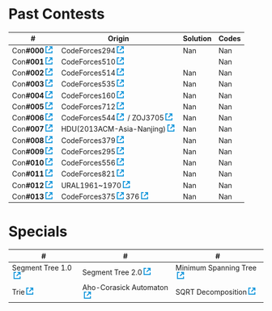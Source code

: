 # Past Contests
  \#  |  Origin  | Solution | Codes 
--|--|--|--
Con<b>#000</b>[<img src="https://raw.githubusercontent.com/AnthonyLedger/OI-blog/master/blue-link.png" width="20px"></img>](https://cn.vjudge.net/contest/167046)|CodeForces294[<img src="https://raw.githubusercontent.com/AnthonyLedger/OI-blog/master/blue-link.png" width="20px"></img>](http://codeforces.com/contest/294)|Nan|Nan
Con<b>#001</b>[<img src="https://raw.githubusercontent.com/AnthonyLedger/OI-blog/master/blue-link.png" width="20px"></img>](https://cn.vjudge.net/contest/167134)|CodeForces510[<img src="https://raw.githubusercontent.com/AnthonyLedger/OI-blog/master/blue-link.png" width="20px"></img>](http://codeforces.com/contest/510)||Nan|Nan
Con<b>#002</b>[<img src="https://raw.githubusercontent.com/AnthonyLedger/OI-blog/master/blue-link.png" width="20px"></img>](https://cn.vjudge.net/contest/167220)|CodeForces514[<img src="https://raw.githubusercontent.com/AnthonyLedger/OI-blog/master/blue-link.png" width="20px"></img>](http://codeforces.com/contest/514)|Nan|Nan
Con<b>#003</b>[<img src="https://raw.githubusercontent.com/AnthonyLedger/OI-blog/master/blue-link.png" width="20px"></img>](https://cn.vjudge.net/contest/167386)|CodeForces535[<img src="https://raw.githubusercontent.com/AnthonyLedger/OI-blog/master/blue-link.png" width="20px"></img>](http://codeforces.com/contest/535)|Nan|Nan
Con<b>#004</b>[<img src="https://raw.githubusercontent.com/AnthonyLedger/OI-blog/master/blue-link.png" width="20px"></img>](https://cn.vjudge.net/contest/167465)|CodeForces160[<img src="https://raw.githubusercontent.com/AnthonyLedger/OI-blog/master/blue-link.png" width="20px"></img>](http://codeforces.com/contest/160)|Nan|Nan
Con<b>#005</b>[<img src="https://raw.githubusercontent.com/AnthonyLedger/OI-blog/master/blue-link.png" width="20px"></img>](https://cn.vjudge.net/contest/167537)|CodeForces712[<img src="https://raw.githubusercontent.com/AnthonyLedger/OI-blog/master/blue-link.png" width="20px"></img>](http://codeforces.com/contest/712)|Nan|Nan
Con<b>#006</b>[<img src="https://raw.githubusercontent.com/AnthonyLedger/OI-blog/master/blue-link.png" width="20px"></img>](https://cn.vjudge.net/contest/167690)|CodeForces544[<img src="https://raw.githubusercontent.com/AnthonyLedger/OI-blog/master/blue-link.png" width="20px"></img>](http://codeforces.com/contest/514) / ZOJ3705[<img src="https://raw.githubusercontent.com/AnthonyLedger/OI-blog/master/blue-link.png" width="20px"></img>](http://acm.zju.edu.cn/onlinejudge/showProblem.do?problemCode=3705)|Nan|Nan
Con<b>#007</b>[<img src="https://raw.githubusercontent.com/AnthonyLedger/OI-blog/master/blue-link.png" width="20px"></img>](https://cn.vjudge.net/contest/167793)|HDU(2013ACM-Asia-Nanjing)[<img src="https://raw.githubusercontent.com/AnthonyLedger/OI-blog/master/blue-link.png" width="20px"></img>](http://acm.hdu.edu.cn/search.php?field=problem&key=2013+ACM%2FICPC+Asia+Regional+Nanjing+Online&source=1&searchmode=source)|Nan|Nan
Con<b>#008</b>[<img src="https://raw.githubusercontent.com/AnthonyLedger/OI-blog/master/blue-link.png" width="20px"></img>](https://cn.vjudge.net/contest/167828)|CodeForces379[<img src="https://raw.githubusercontent.com/AnthonyLedger/OI-blog/master/blue-link.png" width="20px"></img>](http://codeforces.com/contest/379)|Nan|Nan
Con<b>#009</b>[<img src="https://raw.githubusercontent.com/AnthonyLedger/OI-blog/master/blue-link.png" width="20px"></img>](https://cn.vjudge.net/contest/167920)|CodeForces295[<img src="https://raw.githubusercontent.com/AnthonyLedger/OI-blog/master/blue-link.png" width="20px"></img>](http://codeforces.com/contest/295)|Nan|Nan
Con<b>#010</b>[<img src="https://raw.githubusercontent.com/AnthonyLedger/OI-blog/master/blue-link.png" width="20px"></img>](https://cn.vjudge.net/contest/168038)|CodeForces556[<img src="https://raw.githubusercontent.com/AnthonyLedger/OI-blog/master/blue-link.png" width="20px"></img>](http://codeforces.com/contest/556)|Nan|Nan
Con<b>#011</b>[<img src="https://raw.githubusercontent.com/AnthonyLedger/OI-blog/master/blue-link.png" width="20px"></img>](https://cn.vjudge.net/contest/168242)|CodeForces821[<img src="https://raw.githubusercontent.com/AnthonyLedger/OI-blog/master/blue-link.png" width="20px"></img>](http://codeforces.com/contest/821)|Nan|Nan
Con<b>#012</b>[<img src="https://raw.githubusercontent.com/AnthonyLedger/OI-blog/master/blue-link.png" width="20px"></img>](https://cn.vjudge.net/contest/168242)|URAL1961~1970[<img src="https://raw.githubusercontent.com/AnthonyLedger/OI-blog/master/blue-link.png" width="20px"></img>](http://acm.timus.ru/problem.aspx?space=1&num=1961)|Nan|Nan
Con<b>#013</b>[<img src="https://raw.githubusercontent.com/AnthonyLedger/OI-blog/master/blue-link.png" width="20px"></img>](https://cn.vjudge.net/contest/168242)|CodeForces375[<img src="https://raw.githubusercontent.com/AnthonyLedger/OI-blog/master/blue-link.png" width="20px"></img>](http://codeforces.com/contest/375)376[<img src="https://raw.githubusercontent.com/AnthonyLedger/OI-blog/master/blue-link.png" width="20px"></img>](http://codeforces.com/contest/376)|Nan|Nan

# Specials

  \# |  \# |  \#
  --|--|--  
Segment Tree 1.0[<img src="https://raw.githubusercontent.com/AnthonyLedger/OI-blog/master/blue-link.png" width="20px"></img>](https://cn.vjudge.net/contest/167923)|Segment Tree 2.0[<img src="https://raw.githubusercontent.com/AnthonyLedger/OI-blog/master/blue-link.png" width="20px"></img>](https://cn.vjudge.net/contest/167922)|Minimum Spanning Tree[<img src="https://raw.githubusercontent.com/AnthonyLedger/OI-blog/master/blue-link.png" width="20px"></img>](https://cn.vjudge.net/contest/167924)
Trie[<img src="https://raw.githubusercontent.com/AnthonyLedger/OI-blog/master/blue-link.png" width="20px"></img>](https://cn.vjudge.net/contest/167976)|Aho-Corasick Automaton[<img src="https://raw.githubusercontent.com/AnthonyLedger/OI-blog/master/blue-link.png" width="20px"></img>](https://cn.vjudge.net/contest/167921)|SQRT Decomposition[<img src="https://raw.githubusercontent.com/AnthonyLedger/OI-blog/master/blue-link.png" width="20px"></img>](https://cn.vjudge.net/contest/168545)